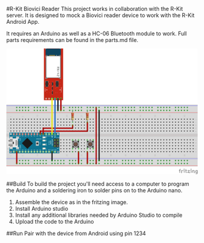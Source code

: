 #R-Kit Biovici Reader
This project works in collaboration with the R-Kit server.
It is designed to mock a Biovici reader device to work with the R-Kit Android App.

It requires an Arduino as well as a HC-06 Bluetooth module to work. Full parts requirements can be found in the parts.md file.

![Image of fritzing board](https://github.com/paperclipmonkey/R-Kit-Biovici/blob/master/Arduino_bb.png?raw=true)

##Build
To build the project you'll need access to a computer to program the Arduino and a soldering iron to solder pins on to the Arduino nano.

1. Assemble the device as in the fritzing image.
2. Install Arduino studio
3. Install any additional libraries needed by Arduino Studio to compile
4. Upload the code to the Arduino

##Run
Pair with the device from Android using pin 1234